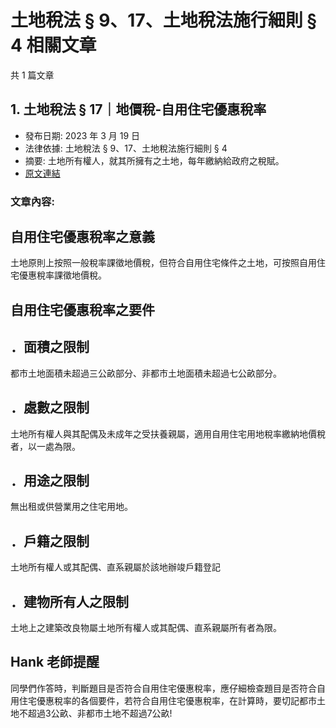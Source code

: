 # 土地稅法 § 9、17、土地稅法施行細則 § 4 相關文章

共 1 篇文章

## 1. 土地稅法 § 17｜地價稅-自用住宅優惠稅率

- 發布日期: 2023 年 3 月 19 日
- 法律依據: 土地稅法 § 9、17、土地稅法施行細則 § 4
- 摘要: 土地所有權人，就其所擁有之土地，每年繳納給政府之稅賦。
- [原文連結](https://www.jasper-realestate.com/%e5%9c%9f%e5%9c%b0%e7%a8%85%e6%b3%95-17_%e5%9c%b0%e5%83%b9%e7%a8%85_%e8%87%aa%e7%94%a8%e4%bd%8f%e5%ae%85%e5%84%aa%e6%83%a0%e7%a8%85%e7%8e%87/)

### 文章內容:

## 自用住宅優惠稅率之意義

土地原則上按照一般稅率課徵地價稅，但符合自用住宅條件之土地，可按照自用住宅優惠稅率課徵地價稅。

## 自用住宅優惠稅率之要件

## ．面積之限制

都市土地面積未超過三公畝部分、非都市土地面積未超過七公畝部分。

## ．處數之限制

土地所有權人與其配偶及未成年之受扶養親屬，適用自用住宅用地稅率繳納地價稅者，以一處為限。

## ．用途之限制

無出租或供營業用之住宅用地。

## ．戶籍之限制

土地所有權人或其配偶、直系親屬於該地辦竣戶籍登記

## ．建物所有人之限制

土地上之建築改良物屬土地所有權人或其配偶、直系親屬所有者為限。

## Hank 老師提醒

同學們作答時，判斷題目是否符合自用住宅優惠稅率，應仔細檢查題目是否符合自用住宅優惠稅率的各個要件，若符合自用住宅優惠稅率，在計算時，要切記都市土地不超過3公畝、非都市土地不超過7公畝!